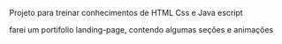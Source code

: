 Projeto para treinar conhecimentos de HTML Css e Java escript

farei um portifolio landing-page, contendo algumas seções e animações 